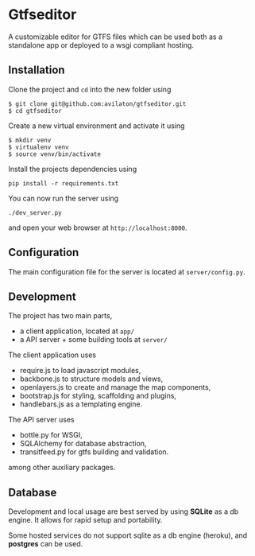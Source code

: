 Gtfseditor
==========

A customizable editor for GTFS files which can be used both as a standalone app 
or deployed to a wsgi compliant hosting.

Installation
------------
Clone the project and `cd` into the new folder using
```
$ git clone git@github.com:avilaton/gtfseditor.git
$ cd gtfseditor
```

Create a new virtual environment and activate it using

```
$ mkdir venv
$ virtualenv venv
$ source venv/bin/activate
```

Install the projects dependencies using

```
pip install -r requirements.txt
```

You can now run the server using

```
./dev_server.py
```

and open your web browser at `http://localhost:8000`.

Configuration
-------------
The main configuration file for the server is located at `server/config.py`.

Development
-----------

The project has two main parts,

- a client application, located at `app/`
- a API server + some building tools at `server/`

The client application uses

- require.js to load javascript modules,
- backbone.js to structure models and views,
- openlayers.js to create and manage the map components,
- bootstrap.js for styling, scaffolding and plugins,
- handlebars.js as a templating engine.

The API server uses

- bottle.py for WSGI,
- SQLAlchemy for database abstraction,
- transitfeed.py for gtfs building and validation.

among other auxiliary packages.

Database
--------

Development and local usage are best served by using **SQLite** as a db engine. It 
allows for rapid setup and portability. 

Some hosted services do not support sqlite as a db engine (heroku), and 
**postgres** can be used.

